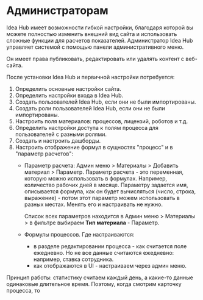 # Администраторам

Idea Hub имеет возможности гибкой настройки, благодаря которой вы можете полностью изменить внешний вид сайта и использовать сложные функции для расчетов показателей. Администратор Idea Hub управляет системой с помощью панели административного меню. 

Он имеет права публиковать, редактировать или удалять контент с веб-сайта.





После установки Idea Hub и первичной настройки потребуется: 
1. Определить основные настройки сайта.
1. Определить настройки входа в Idea Hub.
1. Создать пользователей Idea Hub, если они не были импортированы.
1. Создать роли пользователей Idea Hub, если они не были импортированы.
1. Настроить поля материалов: процессов, лицензий, роботов и т.д.
1. Определить настройки доступа к полям процесса для пользователей с разными ролями.
1. Создать и настроить дашборды.
1. Настроить отображение формул в сущностях "процесс" и в "параметр расчетов":
   * Параметр расчета: Админ меню > Материалы > Добавить материал > Параметр. Параметр расчета - это переменная, которую можно использовать в формулах. Например, количество рабочих дней в месяце. Параметру задается имя, описывается формула, как он будет вычисляться (число, строка, выражение) - потом этот параметр можем использовать в разных местах. Менять его и настраивать не нужно. 

     Список всех параметров находится в Админ меню > Материалы > в фильтре выбираем **Тип материала** - Параметр.
     
   * Формулы процессов. Где настраиваются:
     * в разделе редактировании процесса - как считается поле ежедневно. Но не все данные считаются ежедневно: например, ставка сотрудника. 
     * как отображаются в UI - настраиваем через админ меню. 
 
Принцип работы:
статистику считаем каждый день, а какие-то данные одинаковые длительное время. Поэтому, когда смотрим карточку процесса, то 
